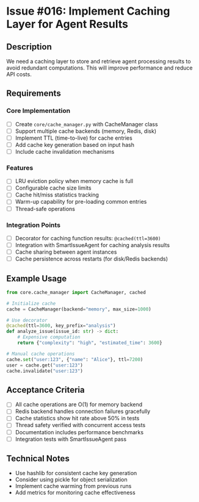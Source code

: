 # Issue #016: Implement Caching Layer for Agent Results

## Description
We need a caching layer to store and retrieve agent processing results to avoid redundant computations. This will improve performance and reduce API costs.

## Requirements

### Core Implementation
- [ ] Create `core/cache_manager.py` with CacheManager class
- [ ] Support multiple cache backends (memory, Redis, disk)
- [ ] Implement TTL (time-to-live) for cache entries
- [ ] Add cache key generation based on input hash
- [ ] Include cache invalidation mechanisms

### Features
- [ ] LRU eviction policy when memory cache is full
- [ ] Configurable cache size limits
- [ ] Cache hit/miss statistics tracking
- [ ] Warm-up capability for pre-loading common entries
- [ ] Thread-safe operations

### Integration Points
- [ ] Decorator for caching function results: `@cached(ttl=3600)`
- [ ] Integration with SmartIssueAgent for caching analysis results
- [ ] Cache sharing between agent instances
- [ ] Cache persistence across restarts (for disk/Redis backends)

## Example Usage

```python
from core.cache_manager import CacheManager, cached

# Initialize cache
cache = CacheManager(backend="memory", max_size=1000)

# Use decorator
@cached(ttl=3600, key_prefix="analysis")
def analyze_issue(issue_id: str) -> dict:
    # Expensive computation
    return {"complexity": "high", "estimated_time": 3600}

# Manual cache operations
cache.set("user:123", {"name": "Alice"}, ttl=7200)
user = cache.get("user:123")
cache.invalidate("user:123")
```

## Acceptance Criteria
- [ ] All cache operations are O(1) for memory backend
- [ ] Redis backend handles connection failures gracefully
- [ ] Cache statistics show hit rate above 50% in tests
- [ ] Thread safety verified with concurrent access tests
- [ ] Documentation includes performance benchmarks
- [ ] Integration tests with SmartIssueAgent pass

## Technical Notes
- Use hashlib for consistent cache key generation
- Consider using pickle for object serialization
- Implement cache warming from previous runs
- Add metrics for monitoring cache effectiveness